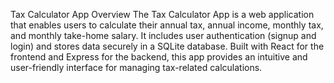 Tax Calculator App
Overview
The Tax Calculator App is a web application that enables users to calculate their annual tax, annual income, monthly tax, and monthly take-home salary. It includes user authentication (signup and login) and stores data securely in a SQLite database. Built with React for the frontend and Express for the backend, this app provides an intuitive and user-friendly interface for managing tax-related calculations.



